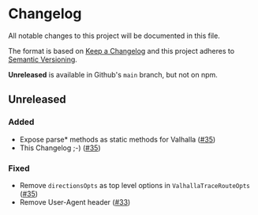 # Changelog

All notable changes to this project will be documented in this file.

The format is based on [Keep a Changelog](http://keepachangelog.com/en/1.0.0/)
and this project adheres to [Semantic Versioning](http://semver.org/spec/v2.0.0.html).

**Unreleased** is available in Github's `main` branch, but not on npm.

## **Unreleased**

### Added

-   Expose parse\* methods as static methods for Valhalla ([#35](https://github.com/gis-ops/routingjs/pull/35))
-   This Changelog ;-) ([#35](https://github.com/gis-ops/routingjs/pull/35))

### Fixed

-   Remove `directionsOpts` as top level options in `ValhallaTraceRouteOpts` ([#35](https://github.com/gis-ops/routingjs/pull/35))
-   Remove User-Agent header ([#33](https://github.com/gis-ops/routingjs/pull/33))

